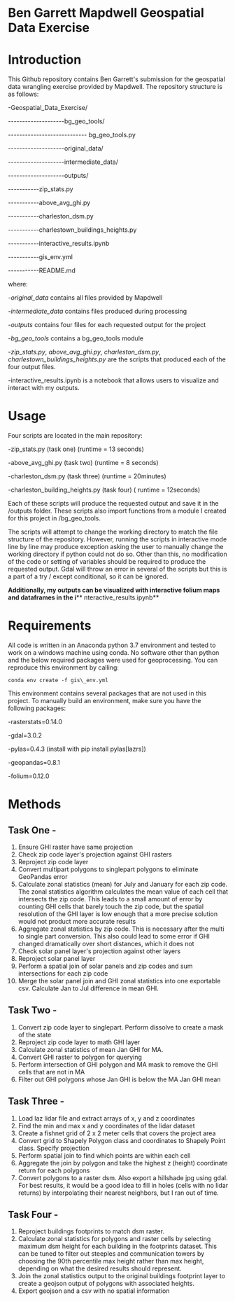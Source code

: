 # **Ben Garrett Mapdwell Geospatial Data Exercise**

# **Introduction**

This Github repository contains Ben Garrett&#39;s submission for the geospatial data wrangling exercise provided by Mapdwell. The repository structure is as follows:

-Geospatial\_Data\_Exercise/

--------------------bg\_geo\_tools/

---------------------------- bg\_geo\_tools.py

--------------------original\_data/

--------------------intermediate\_data/

--------------------outputs/

-----------zip\_stats.py

-----------above\_avg\_ghi.py

-----------charleston\_dsm.py

-----------charlestown\_buildings\_heights.py

-----------interactive\_results.ipynb

-----------gis\_env.yml

-----------README.md

where:

_-original\_data_ contains all files provided by Mapdwell

_-intermediate\_data_ contains files produced during processing

_-outputs_ contains four files for each requested output for the project

-_bg\_geo\_tools_ contains a bg\_geo\_tools module

-_zip\_stats.py_, _above\_avg\_ghi.py_, _charleston\_dsm.py_, _charlestown\_buildings\_heights.py_ are the scripts that produced each of the four output files.

-interactive\_results.ipynb is a notebook that allows users to visualize and interact with my outputs.

# **Usage**

Four scripts are located in the main repository:

-zip\_stats.py (task one) (runtime = 13 seconds)

-above\_avg\_ghi.py (task two) (runtime = 8 seconds)

-charleston\_dsm.py (task three) (runtime = 20minutes)

-charleston\_building\_heights.py (task four) ( runtime = 12seconds)

Each of these scripts will produce the requested output and save it in the /outputs folder. These scripts also import functions from a module I created for this project in /bg\_geo\_tools.

The scripts will attempt to change the working directory to match the file structure of the repository. However, running the scripts in interactive mode line by line may produce exception asking the user to manually change the working directory if python could not do so. Other than this, no modification of the code or setting of variables should be required to produce the requested output. Gdal will throw an error in several of the scripts but this is a part of a try / except conditional, so it can be ignored.

**Additionally, my outputs can be visualized with interactive folium maps and dataframes in the i**** nteractive\_results.ipynb**

# **Requirements**

All code is written in an Anaconda python 3.7 environment and tested to work on a windows machine using conda. No software other than python and the below required packages were used for geoprocessing. You can reproduce this environment by calling:

```
conda env create -f gis\_env.yml
```

This environment contains several packages that are not used in this project. To manually build an environment, make sure you have the following packages:

-rasterstats=0.14.0

-gdal=3.0.2

-pylas=0.4.3 (install with pip install pylas[lazrs])

-geopandas=0.8.1

-folium=0.12.0

# **Methods**

## **Task One -**

1. Ensure GHI raster have same projection
2. Check zip code layer&#39;s projection against GHI rasters
3. Reproject zip code layer
4. Convert multipart polygons to singlepart polygons to eliminate GeoPandas error
5. Calculate zonal statistics (mean) for July and January for each zip code. The zonal statistics algorithm calculates the mean value of each cell that intersects the zip code. This leads to a small amount of error by counting GHI cells that barely touch the zip code, but the spatial resolution of the GHI layer is low enough that a more precise solution would not product more accurate results
6. Aggregate zonal statistics by zip code. This is necessary after the multi to single part conversion. This also could lead to some error if GHI changed dramatically over short distances, which it does not
7. Check solar panel layer&#39;s projection against other layers
8. Reproject solar panel layer
9. Perform a spatial join of solar panels and zip codes and sum intersections for each zip code
10. Merge the solar panel join and GHI zonal statistics into one exportable csv. Calculate Jan to Jul difference in mean GHI.

## **Task**  **Two**  **-**

1. Convert zip code layer to singlepart. Perform dissolve to create a mask of the state
2. Reproject zip code layer to math GHI layer
3. Calculate zonal statistics of mean Jan GHI for MA.
4. Convert GHI raster to polygon for querying
5. Perform intersection of GHI polygon and MA mask to remove the GHI cells that are not in MA
6. Filter out GHI polygons whose Jan GHI is below the MA Jan GHI mean

## **Task**  **Three**  **-**

1. Load laz lidar file and extract arrays of x, y and z coordinates
2. Find the min and max x and y coordinates of the lidar dataset
3. Create a fishnet grid of 2 x 2 meter cells that covers the project area
4. Convert grid to Shapely Polygon class and coordinates to Shapely Point class. Specify projection
5. Perform spatial join to find which points are within each cell
6. Aggregate the join by polygon and take the highest z (height) coordinate return for each polygons
7. Convert polygons to a raster dsm. Also export a hillshade jpg using gdal. For best results, it would be a good idea to fill in holes (cells with no lidar returns) by interpolating their nearest neighbors, but I ran out of time.

## **Task**  **Four**  **-**

1. Reproject buildings footprints to match dsm raster.
2. Calculate zonal statistics for polygons and raster cells by selecting maximum dsm height for each building in the footprints dataset. This can be tuned to filter out steeples and communication towers by choosing the 90th percentile max height rather than max height, depending on what the desired results should represent.
3. Join the zonal statistics output to the original buildings footprint layer to create a geojson output of polygons with associated heights.
4. Export geojson and a csv with no spatial information
